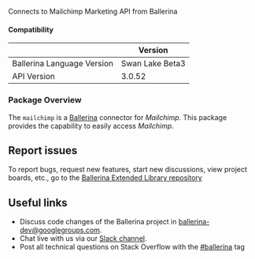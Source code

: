 Connects to Mailchimp Marketing API from Ballerina

#### Compatibility
|                               | Version          |
|-------------------------------|------------------|
| Ballerina Language Version    | Swan Lake Beta3  |
| API Version                   | 3.0.52           |

### Package Overview
The `mailchimp` is a [Ballerina](https://ballerina.io/) connector for *Mailchimp*.
This package provides the capability to easily access *Mailchimp*.
## Report issues
To report bugs, request new features, start new discussions, view project boards, etc., go to the [Ballerina Extended Library repository](https://github.com/ballerina-platform/ballerina-extended-library)

## Useful links
- Discuss code changes of the Ballerina project in [ballerina-dev@googlegroups.com](mailto:ballerina-dev@googlegroups.com).
- Chat live with us via our [Slack channel](https://ballerina.io/community/slack/).
- Post all technical questions on Stack Overflow with the [#ballerina](https://stackoverflow.com/questions/tagged/ballerina) tag
